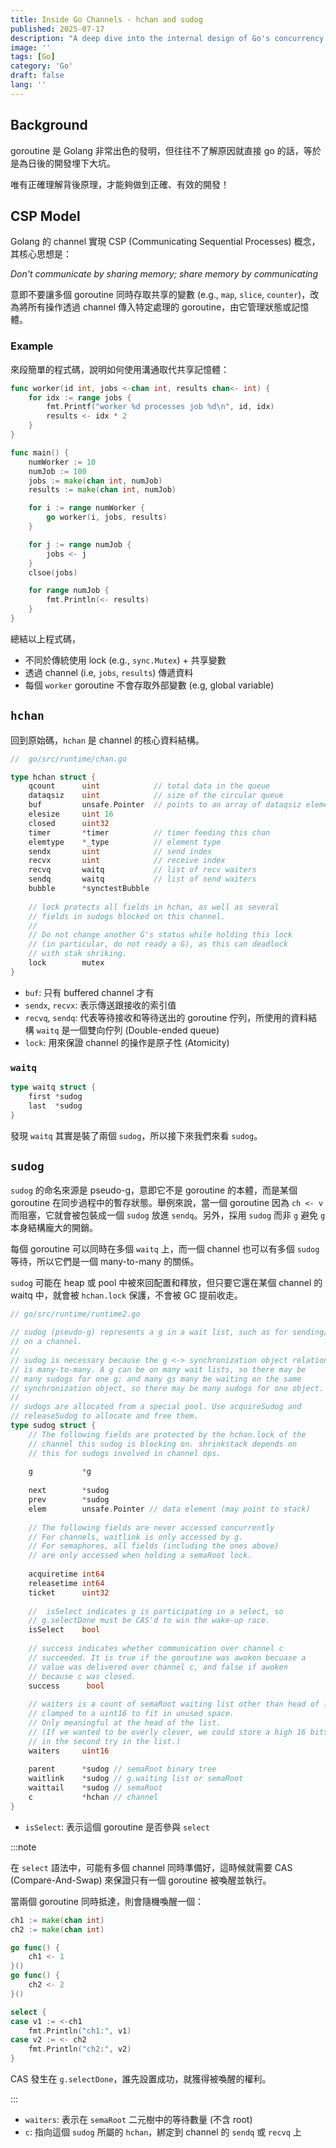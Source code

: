 ```yaml
---
title: Inside Go Channels - hchan and sudog
published: 2025-07-17
description: "A deep dive into the internal design of Go's concurrency model through source code analysis."
image: ''
tags: [Go]
category: 'Go'
draft: false 
lang: ''
---
```


## Background
goroutine 是 Golang 非常出色的發明，但往往不了解原因就直接 go 的話，等於是為日後的開發埋下大坑。

唯有正確理解背後原理，才能夠做到正確、有效的開發！


## CSP Model

Golang 的 channel 實現 CSP (Communicating Sequential Processes) 概念，其核心思想是：

*Don't communicate by sharing memory; share memory by communicating*

意即不要讓多個 goroutine 同時存取共享的變數 (e.g., `map`, `slice`, `counter`)，改為將所有操作透過 channel 傳入特定處理的 goroutine，由它管理狀態或記憶體。

### Example

來段簡單的程式碼，說明如何使用溝通取代共享記憶體：

```go
func worker(id int, jobs <-chan int, results chan<- int) {
    for idx := range jobs {
        fmt.Printf("worker %d processes job %d\n", id, idx)
        results <- idx * 2 
    }
}

func main() {
    numWorker := 10
    numJob := 100
    jobs := make(chan int, numJob)
    results := make(chan int, numJob)

    for i := range numWorker {
        go worker(i, jobs, results)
    }

    for j := range numJob {
        jobs <- j
    }
    clsoe(jobs)

    for range numJob {
        fmt.Println(<- results)
    }
}
```

總結以上程式碼，
- 不同於傳統使用 lock (e.g., `sync.Mutex`) + 共享變數
- 透過 channel (i.e, `jobs`, `results`) 傳遞資料
- 每個 `worker` goroutine 不會存取外部變數 (e.g, global variable)

## `hchan`

回到原始碼，`hchan` 是 channel 的核心資料結構。

```go
//  go/src/runtime/chan.go

type hchan struct {
	qcount 		uint 			// total data in the queue
	dataqsiz 	uint 		    // size of the circular queue 
	buf       	unsafe.Pointer	// points to an array of dataqsiz elements
	elesize   	uint 16
	closed    	uint32 
	timer     	*timer 			// timer feeding this chan
	elemtype 	*_type 			// element type
	sendx     	uint 			// send index 
	recvx    	uint 			// receive index 
	recvq    	waitq 			// list of recv waiters 
	sendq    	waitq 			// list of send waiters
	bubble   	*synctestBubble
	
	// lock protects all fields in hchan, as well as several
	// fields in sudogs blocked on this channel.
	//
	// Do not change another G's status while holding this lock 
	// (in particular, do not ready a G), as this can deadlock 
	// with stak shriking.
	lock 		mutex
}
```

- `buf`: 只有 buffered channel 才有
- `sendx`, `recvx`: 表示傳送跟接收的索引值
- `recvq`, `sendq`: 代表等待接收和等待送出的 goroutine 佇列，所使用的資料結構 `waitq` 是一個雙向佇列 (Double-ended queue)
- `lock`: 用來保證 channel 的操作是原子性 (Atomicity)

### `waitq`

```go 
type waitq struct {
	first *sudog 
	last  *sudog
}
```

發現 `waitq` 其實是裝了兩個 `sudog`，所以接下來我們來看 `sudog`。

## `sudog`

`sudog` 的命名來源是 pseudo-g，意即它不是 goroutine 的本體，而是某個 goroutine 在同步過程中的暫存狀態。舉例來說，當一個 goroutine 因為 `ch <- v` 而阻塞，它就會被包裝成一個 `sudog` 放進 `sendq`。另外，採用 `sudog` 而非 `g` 避免 `g` 本身結構龐大的開銷。

每個 goroutine 可以同時在多個 `waitq` 上，而一個 channel 也可以有多個 `sudog` 等待，所以它們是一個 many-to-many 的關係。

`sudog` 可能在 heap 或 pool 中被來回配置和釋放，但只要它還在某個 channel 的 waitq 中，就會被 `hchan.lock` 保護，不會被 GC 提前收走。

```go
// go/src/runtime/runtime2.go 

// sudog (pseudo-g) represents a g in a wait list, such as for sending/receiving 
// on a channel.
// 
// sudog is necessary because the g <-> synchronization object relation
// is many-to-many. A g can be on many wait lists, so there may be
// many sudogs for one g; and many gs many be waiting on the same 
// synchronization object, so there may be many sudogs for one object.
//
// sudogs are allocated from a special pool. Use acquireSudog and 
// releaseSudog to allocate and free them.
type sudog struct {
	// The following fields are protected by the hchan.lock of the 
	// channel this sudog is blocking on. shrinkstack depends on 
	// this for sudogs involved in channel ops.
	
	g 			*g 
	
	next 		*sudog 
	prev 		*sudog 
	elem 		unsafe.Pointer // data element (may point to stack)
	
	// The following fields are never accessed concurrently
	// For channels, waitlink is only accessed by g.
	// For semaphores, all fields (including the ones above)
	// are only accessed when holding a semaRoot lock.
	
	acquiretime int64 
	releasetime int64 
	ticket 		uint32 
	
	//  isSelect indicates g is participating in a select, so 
	// g.selectDone must be CAS'd to win the wake-up race.
	isSelect 	bool 
	
	// success indicates whether communication over channel c 
	// succeeded. It is true if the goroutine was awoken becuase a 
	// value was delivered over channel c, and false if awoken 
	// because c was closed. 
	success		 bool 
	
	// waiters is a count of semaRoot waiting list other than head of list,
	// clamped to a uint16 to fit in unused space.
	// Only meaningful at the head of the list.
	// (If we wanted to be overly clever, we could store a high 16 bits
	// in the second try in the list.)
	waiters 	uint16 
	
	parent 		*sudog // semaRoot binary tree 
	waitlink 	*sudog // g.waiting list or semaRoot 
	waittail 	*sudog // semaRoot 
	c 			*hchan // channel 
}
```

- `isSelect`: 表示這個 goroutine 是否參與 `select`

:::note

在 `select` 語法中，可能有多個 channel 同時準備好，這時候就需要 CAS (Compare-And-Swap) 來保證只有一個 goroutine 被喚醒並執行。

當兩個 goroutine 同時抵達，則會隨機喚醒一個：

```go
ch1 := make(chan int)
ch2 := make(chan int)

go func() {
	ch1 <- 1
}()
go func() {
	ch2 <- 2
}()

select {
case v1 := <-ch1
	fmt.Println("ch1:", v1)
case v2 := <- ch2
	fmt.Println("ch2:", v2)
}
```

CAS 發生在 `g.selectDone`，誰先設置成功，就獲得被喚醒的權利。

:::

- `waiters`: 表示在 `semaRoot` 二元樹中的等待數量 (不含 root)
- `c`: 指向這個 `sudog` 所屬的 `hchan`，綁定到 channel 的 `sendq` 或 `recvq` 上